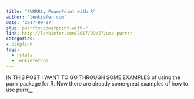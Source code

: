 ```yaml
---
title: "PURRRty PowerPoint with R"
author: 'lenkiefer.com'
date: '2017-09-27'
slug: purrrty-powerpoint-with-r
link: http://lenkiefer.com/2017/09/27/use-purrr/
categories:
- bloglink
tags:
  - rstats
  - lenkiefercom
---
```


IN THIS POST I WANT TO GO THROUGH SOME EXAMPLES of using the purrr package for R. Now there are already some great examples of how to use purrr[... <i class="fas fa-external-link-alt"></i>](http://lenkiefer.com/2017/09/27/use-purrr/)

